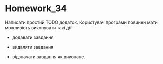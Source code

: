 # Homework_34
Написати простий TODO додаток. Користувач програми повинен мати можливість виконувати такі дії:

- додавати завдання

- видаляти завдання

- відзначати завдання як виконане.
